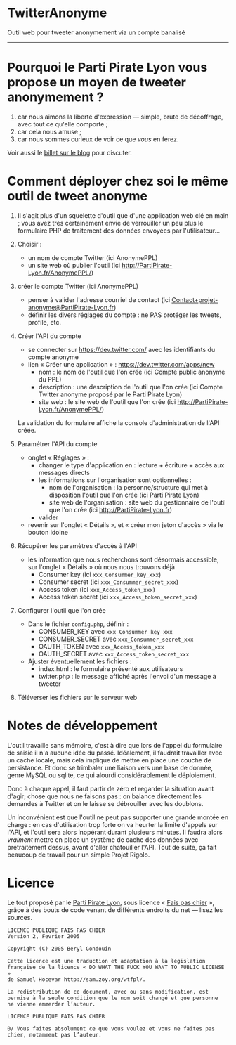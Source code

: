 TwitterAnonyme
==============

Outil web pour tweeter anonymement via un compte banalisé

--------------

# Pourquoi le Parti Pirate Lyon vous propose un moyen de tweeter anonymement ?
1. car nous aimons la liberté d'expression — simple, brute de décoffrage, avec tout ce qu'elle comporte ;
2. car cela nous amuse ;
3. car nous sommes curieux de voir ce que <em>vous</em> en ferez.

Voir aussi le <a href="http://PartiPirate-Lyon.fr/post/2012/08/04/Tweeter-anonymement">billet sur le blog</a> pour discuter.


# Comment déployer chez soi le même outil de tweet anonyme


1. Il s'agit plus d'un squelette d'outil que d'une application web clé en main ; vous avez très certainement envie de verrouiller un peu plus le formulaire PHP de traitement des données envoyées par l'utilisateur…

2. Choisir :
	* un nom de compte Twitter (ici AnonymePPL)
	* un site web où publier l'outil (ici http://PartiPirate-Lyon.fr/AnonymePPL/)

3. créer le compte Twitter (ici AnonymePPL)
	* penser à valider l'adresse courriel de contact (ici Contact+projet-anonyme@PartiPirate-Lyon.fr)
	* définir les divers réglages du compte : ne PAS protéger les tweets, profile, etc.

4. Créer l'API du compte
	* se connecter sur https://dev.twitter.com/ avec les identifiants du compte anonyme
	* lien « Créer une application » : https://dev.twitter.com/apps/new
		* nom : le nom de l'outil que l'on crée (ici Compte public anonyme du PPL)
		* description : une description de l'outil que l'on crée (ici Compte Twitter anonyme proposé par le Parti Pirate Lyon)
		* site web : le site web de l'outil que l'on crée (ici http://PartiPirate-Lyon.fr/AnonymePPL/)

	La validation du formulaire affiche la console d'administration de l'API créée.
	
5. Paramétrer l'API du compte
	* onglet « Réglages » :
		* changer le type d'application en : lecture + écriture + accès aux messages directs
		* les informations sur l'organisation sont optionnelles :
			* nom de l'organisation : la personne/structure qui met à disposition l'outil que l'on crée (ici Parti Pirate Lyon)
			* site web de l'organisation : site web du gestionnaire de l'outil que l'on crée (ici http://PartiPirate-Lyon.fr)
		* valider
	* revenir sur l'onglet « Détails », et « créer mon jeton d'accès » via le bouton idoine

6. Récupérer les paramètres d'accès à l'API
	* les information que nous recherchons sont désormais accessible, sur l'onglet « Détails » où nous nous trouvons déjà
		* Consumer key (ici `xxx_Consummer_key_xxx`)
		* Consumer secret (ici `xxx_Consummer_secret_xxx`)
		* Access token (ici `xxx_Access_token_xxx`)
		* Access token secret (ici `xxx_Access_token_secret_xxx`)

7. Configurer l'outil que l'on crée
	* Dans le fichier `config.php`, définir :
		* CONSUMER_KEY avec `xxx_Consummer_key_xxx`
		* CONSUMER_SECRET avec `xxx_Consummer_secret_xxx`
		* OAUTH_TOKEN avec `xxx_Access_token_xxx`
		* OAUTH_SECRET avec `xxx_Access_token_secret_xxx`
	* Ajuster éventuellement les fichiers :
		* index.html : le formulaire présenté aux utilisateurs
		* twitter.php : le message affiché après l'envoi d'un message à tweeter

8. Téléverser les fichiers sur le serveur web






# Notes de développement

L'outil travaille sans mémoire, c'est à dire que lors de l'appel du formulaire de saisie il n'a aucune idée du passé. Idéalement, il faudrait travailler avec un cache locale, mais cela implique de mettre en place une couche de persistance. Et donc se trimbaler une liaison vers une base de donnée, genre MySQL ou sqlite, ce qui alourdi considérablement le déploiement.

Donc à chaque appel, il faut partir de zéro et regarder la situation avant d'agir; chose que nous ne faisons pas : on balance directement les demandes à Twitter et on le laisse se débrouiller avec les doublons.

Un inconvénient est que l'outil ne peut pas supporter une grande montée en charge : en cas d'utilisation trop forte on va heurter la limite d'appels sur l'API, et l'outil sera alors inopérant durant plusieurs minutes. Il faudra alors *vraiment* mettre en place un système de cache des données avec prétraitement dessus, avant d'aller chatouiller l'API. Tout de suite, ça fait beaucoup de travail pour un simple Projet Rigolo.




# Licence
Le tout proposé par le <a href="http://PartiPirate-Lyon.fr" target=_blank>Parti Pirate Lyon</a>, sous licence « <a href="http://babgond.com/blog/blog/2005/02/01/20050201111-nouvelle-licence-public/" target=_blank>Fais pas chier</a> », grâce à des bouts de code venant de différents endroits du net — lisez les sources.

```text
LICENCE PUBLIQUE FAIS PAS CHIER
Version 2, Fevrier 2005

Copyright (C) 2005 Beryl Gondouin

Cette licence est une traduction et adaptation à la législation
française de la licence « DO WHAT THE FUCK YOU WANT TO PUBLIC LICENSE »
de Samuel Hocevar http://sam.zoy.org/wtfpl/.

La redistribution de ce document, avec ou sans modification, est
permise à la seule condition que le nom soit changé et que personne
ne vienne emmerder l’auteur.

LICENCE PUBLIQUE FAIS PAS CHIER

0/ Vous faites absolument ce que vous voulez et vous ne faites pas chier, notamment pas l’auteur.
```
